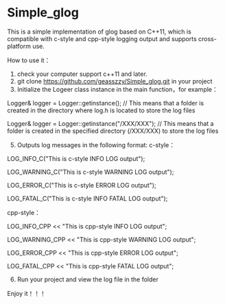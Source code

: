 # Simple_glog
This is a simple implementation of glog based on C++11, which is compatible with c-style and cpp-style logging output and supports cross-platform use.

How to use it：
1. check your computer support c++11 and later.
2. git clone https://github.com/geasszzy/Simple_glog.git in your project
3. Initialize the Logeer class instance in the main function，for example：

  Logger& logger = Logger::getinstance(); // This means that a folder is created in the directory where log.h is located to store the log files
  
  Logger& logger = Logger::getinstance("/XXX/XXX"); // This means that a folder is created in the specified directory (/XXX/XXX) to store the log files

5. Outputs log messages in the following format:
c-style：

  LOG_INFO_C("This is c-style INFO LOG output");

  LOG_WARNING_C("This is c-style WARNING LOG output");
  
  LOG_ERROR_C("This is c-style ERROR LOG output");
  
  LOG_FATAL_C("This is c-style INFO FATAL LOG output");
  
cpp-style：

  LOG_INFO_CPP << "This is cpp-style INFO LOG output";
  
  LOG_WARNING_CPP << "This is cpp-style WARNING LOG output";
  
  LOG_ERROR_CPP << "This is cpp-style ERROR LOG output";
  
  LOG_FATAL_CPP << "This is cpp-style FATAL LOG output";
  
6. Run your project and view the log file in the folder

Enjoy it！！！

